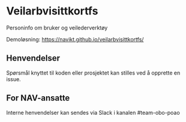 # Veilarbvisittkortfs

Personinfo om bruker og veilederverktøy

Demoløsning: https://navikt.github.io/veilarbvisittkortfs/

## Henvendelser

Spørsmål knyttet til koden eller prosjektet kan stilles ved å opprette en issue.

## For NAV-ansatte

Interne henvendelser kan sendes via Slack i kanalen #team-obo-poao

